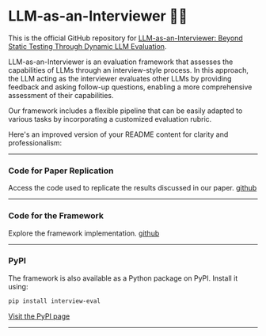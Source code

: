 # LLM-as-an-Interviewer 🎤📄
This is the official GitHub repository for [LLM-as-an-Interviewer: Beyond Static Testing Through Dynamic LLM Evaluation](https://arxiv.org/abs/2412.10424).

LLM-as-an-Interviewer is an evaluation framework that assesses the capabilities of LLMs through an interview-style process. In this approach, the LLM acting as the interviewer evaluates other LLMs by providing feedback and asking follow-up questions, enabling a more comprehensive assessment of their capabilities.

Our framework includes a flexible pipeline that can be easily adapted to various tasks by incorporating a customized evaluation rubric.

Here's an improved version of your README content for clarity and professionalism:

---

### Code for Paper Replication
Access the code used to replicate the results discussed in our paper. [github](https://github.com/interview-eval/interview-eval-paper)

---

### Code for the Framework
Explore the framework implementation. [github](https://github.com/interview-eval/interview-eval) 

---

### PyPI
The framework is also available as a Python package on PyPI. Install it using:  
```bash
pip install interview-eval
```
[Visit the PyPI page](https://pypi.org/project/interview-eval/) 

---
